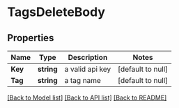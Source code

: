 # TagsDeleteBody

## Properties
Name | Type | Description | Notes
------------ | ------------- | ------------- | -------------
**Key** | **string** | a valid api key | [default to null]
**Tag** | **string** | a tag name | [default to null]

[[Back to Model list]](../README.md#documentation-for-models) [[Back to API list]](../README.md#documentation-for-api-endpoints) [[Back to README]](../README.md)

